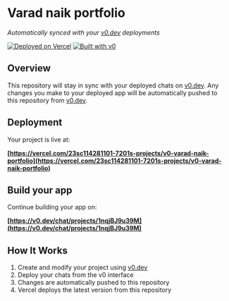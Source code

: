 # Varad naik portfolio

*Automatically synced with your [v0.dev](https://v0.dev) deployments*

[![Deployed on Vercel](https://img.shields.io/badge/Deployed%20on-Vercel-black?style=for-the-badge&logo=vercel)](https://vercel.com/23sc114281101-7201s-projects/v0-varad-naik-portfolio)
[![Built with v0](https://img.shields.io/badge/Built%20with-v0.dev-black?style=for-the-badge)](https://v0.dev/chat/projects/1nqjBJ9u39M)

## Overview

This repository will stay in sync with your deployed chats on [v0.dev](https://v0.dev).
Any changes you make to your deployed app will be automatically pushed to this repository from [v0.dev](https://v0.dev).

## Deployment

Your project is live at:

**[https://vercel.com/23sc114281101-7201s-projects/v0-varad-naik-portfolio](https://vercel.com/23sc114281101-7201s-projects/v0-varad-naik-portfolio)**

## Build your app

Continue building your app on:

**[https://v0.dev/chat/projects/1nqjBJ9u39M](https://v0.dev/chat/projects/1nqjBJ9u39M)**

## How It Works

1. Create and modify your project using [v0.dev](https://v0.dev)
2. Deploy your chats from the v0 interface
3. Changes are automatically pushed to this repository
4. Vercel deploys the latest version from this repository
